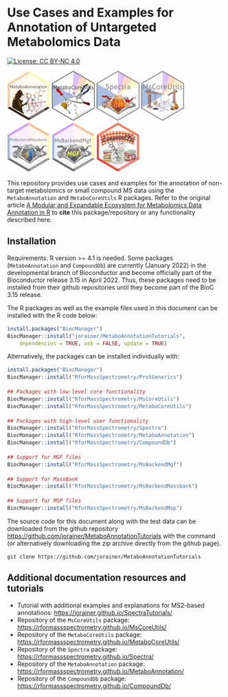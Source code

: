 # Use Cases and Examples for Annotation of Untargeted Metabolomics Data

[![License: CC BY-NC 4.0](https://img.shields.io/badge/License-CC%20BY--NC%204.0-lightgrey.svg)](https://creativecommons.org/licenses/by-nc/4.0/)

![MetaboAnnotation](man/figures/MetaboAnnotation.png)
![MetaboCoreUtils](man/figures/MetaboCoreUtils.png)
![Spectra](man/figures/Spectra.png)
![MsCoreUtils](man/figures/MsCoreUtils.png)
![MsBackendMassbank](man/figures/MsBackendMassbank.png)
![MsBackendMgf](man/figures/MsBackendMgf.png)
![CompoundDb](man/figures/CompoundDb.png)

This repository provides use cases and examples for the annotation of non-target
metabolomics or small compound MS data using the `MetaboAnnotation` and
`MetaboCoreUtils` R packages. Refer to the original article [A Modular and
Expandable Ecosystem for Metabolomics Data Annotation in
R](https://doi.org/10.3390/metabo12020173) to **cite** this package/repository
or any functionality described here.

## Installation

Requirements: R version >= 4.1 is needed. Some packages (`MetaboAnnotation` and
`CompoundDb`) are currently (January 2022) in the developmental branch of
Bioconductor and become officially part of the Bioconductor release 3.15 in
April 2022. Thus, these packages need to be installed from their github
repositories until they become part of the BioC 3.15 release.

The R packages as well as the example files used in this document can be
installed with the R code below:

```r
install.packages("BiocManager")
BiocManager::install("jorainer/MetaboAnnotationTutorials",
    dependencies = TRUE, ask = FALSE, update = TRUE)
```


Alternatively, the packages can be installed individually with:

```r
install.packages("BiocManager")
BiocManager::install("RforMassSpectrometry/ProtGenerics")

## Packages with low-level core functionality
BiocManager::install("RforMassSpectrometry/MsCoreUtils")
BiocManager::install("RforMassSpectrometry/MetaboCoreUtils")

## Packages with high-level user functionality
BiocManager::install("RforMassSpectrometry/Spectra")
BiocManager::install("RforMassSpectrometry/MetaboAnnotation")
BiocManager::install("RforMassSpectrometry/CompoundDb")

## Support for MGF files
BiocManager::install("RforMassSpectrometry/MsBackendMgf")

## Support for MassBank
BiocManager::install("RforMassSpectrometry/MsBackendMassbank")

## Support for MSP files
BiocManager::install("RforMassSpectrometry/MsBackendMsp")
```

The source code for this document along with the test data can be downloaded
from the github repository https://github.com/jorainer/MetaboAnnotationTutorials
with the command (or alternatively downloading the zip archive directly from the
github page).

```
git clone https://github.com/jorainer/MetaboAnnotationTutorials
```


## Additional documentation resources and tutorials

- Tutorial with additional examples and explanations for MS2-based
  annotations: https://jorainer.github.io/SpectraTutorials/
- Repository of the `MsCoreUtils` package:
  https://rformassspectrometry.github.io/MsCoreUtils/
- Repository of the `MetaboCoreUtils` package:
  https://rformassspectrometry.github.io/MetaboCoreUtils/
- Repository of the `Spectra` package:
  https://rformassspectrometry.github.io/Spectra/
- Repository of the `MetaboAnnotation` package:
  https://rformassspectrometry.github.io/MetaboAnnotation/
- Repository of the `CompoundDb` package:
  https://rformassspectrometry.github.io/CompoundDb/
